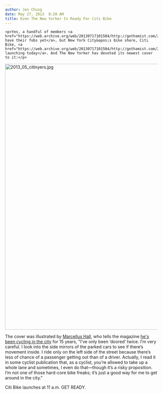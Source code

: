 ```yaml
---
author: Jen Chung
date: May 27, 2013  8:20 AM
title: Even The New Yorker Is Ready For Citi Bike
---
```



	
	
	
	<p>Yes, a handful of members <a href="https://web.archive.org/web/20130717101504/http://gothamist.com/2013/05/26/fob_story_citi_bike_keys_still_miss.php">don&apos;t have their fobs yet</a>, but New York City&apos;s bike share, Citi Bike, <a href="https://web.archive.org/web/20130717101504/http://gothamist.com/2013/05/09/dot_bike_share_will_begin_on_memori.php">is launching today</a>. And The New Yorker has devoted its newest cover to it:</p>

<p><span class="mt-enclosure mt-enclosure-image" style="display: inline;"> <a href="https://web.archive.org/web/20130717101504/http://gothamist.com/attachments/jen/2013_05_citinyers.jpg"> <img alt="2013_05_citinyers.jpg" src="https://web.archive.org/web/20130717101504im_/http://gothamist.com/assets_c/2013/05/2013_05_citinyers-thumb-900x1229-792241.jpg" width="640" height="873" class="image-none"> </a> </span></p>

<p>The cover was illustrated by <a href="https://web.archive.org/web/20130717101504/http://www.marcellushall.com/">Marcellus Hall</a>, who tells the magazine <a href="https://web.archive.org/web/20130717101504/http://www.newyorker.com/online/blogs/culture/2013/05/cover-story-urban-cycles-marcellus-hall.html#slide_ss_0=1">he&apos;s been cycling in the city</a> for 15 years, &quot;I&#x2019;ve only been &#x2018;doored&#x2019; twice. I&#x2019;m very careful. I look into the side mirrors of the parked cars to see if there&#x2019;s movement inside. I ride only on the left side of the street because there&#x2019;s less of chance of a passenger getting out than of a driver. Actually, I read it in some cyclist publication that, as a cyclist, you&#x2019;re allowed to take up a whole lane and sometimes, I even do that&#x2014;though it&#x2019;s a risky proposition. I&#x2019;m not one of those hard-core bike freaks; it&#x2019;s just a good way for me to get around in the city.&quot;</p>

<p>Citi Bike launches at 11 a.m. GET READY.</p>
	
	
	
	
	
